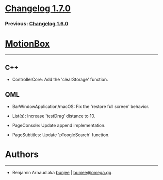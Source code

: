 # [Changelog 1.7.0](http://omega.gg/MotionBox/changes/1.7.0.html)

### Previous: [Changelog 1.6.0](1.6.0.html)

# [MotionBox](http://omega.gg/MotionBox)
---

## C++

- ControllerCore: Add the 'clearStorage' function.


## QML

- BarWindowApplication/macOS: Fix the 'restore full screen' behavior.

- List(s): Increase 'testDrag' distance to 10.

- PageConsole: Update append implementation.

- PageSubtitles: Update 'pToogleSearch' function.


# Authors
---

- Benjamin Arnaud aka [bunjee](http://bunjee.me) | <bunjee@omega.gg>.
